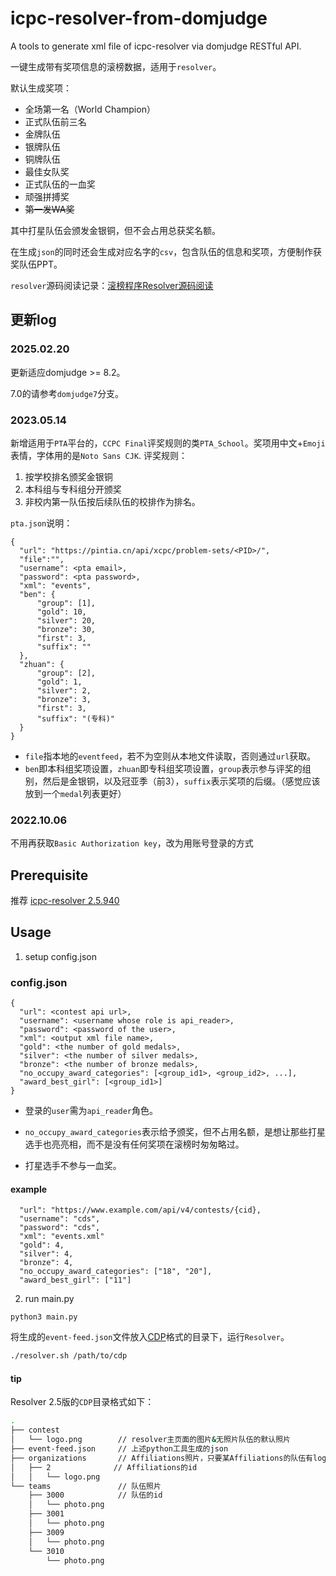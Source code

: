 # icpc-resolver-from-domjudge

A tools to generate xml file of icpc-resolver via domjudge RESTful API.

一键生成带有奖项信息的滚榜数据，适用于`resolver`。

默认生成奖项：
- 全场第一名（World Champion）
- 正式队伍前三名
- 金牌队伍
- 银牌队伍
- 铜牌队伍
- 最佳女队奖
- 正式队伍的一血奖
- 顽强拼搏奖
- ~~第一发WA奖~~

其中打星队伍会颁发金银铜，但不会占用总获奖名额。

在生成`json`的同时还会生成对应名字的`csv`，包含队伍的信息和奖项，方便制作获奖队伍PPT。

`resolver`源码阅读记录：[滚榜程序Resolver源码阅读](https://blog.lanly.vip/article/7)

## 更新log

### 2025.02.20

更新适应domjudge >= 8.2。

7.0的请参考`domjudge7`分支。

### 2023.05.14

新增适用于`PTA`平台的，`CCPC Final`评奖规则的类`PTA_School`。奖项用中文+`Emoji`表情，字体用的是`Noto Sans CJK`.
评奖规则：
1. 按学校排名颁奖金银铜
2. 本科组与专科组分开颁奖
3. 非校内第一队伍按后续队伍的校排作为排名。

`pta.json`说明：
```jsonld
{
  "url": "https://pintia.cn/api/xcpc/problem-sets/<PID>/",
  "file":"",
  "username": <pta email>,
  "password": <pta password>,
  "xml": "events",
  "ben": {
      "group": [1],
      "gold": 10,
      "silver": 20,
      "bronze": 30,
      "first": 3,
      "suffix": ""
  },
  "zhuan": {
      "group": [2],
      "gold": 1,
      "silver": 2,
      "bronze": 3,
      "first": 3,
      "suffix": "(专科)"
  }
}
```

- `file`指本地的`eventfeed`，若不为空则从本地文件读取，否则通过`url`获取。
- `ben`即本科组奖项设置，`zhuan`即专科组奖项设置，`group`表示参与评奖的组别，然后是金银铜，以及冠亚季（前3），`suffix`表示奖项的后缀。（感觉应该放到一个`medal`列表更好）

### 2022.10.06

不用再获取`Basic Authorization key`，改为用账号登录的方式

## Prerequisite

推荐 [icpc-resolver 2.5.940](https://github.com/icpctools/icpctools/releases/download/v2.5.940/resolver-2.5.940.zip)

## Usage
1. setup config.json
### config.json
```jsonld
{
  "url": <contest api url>,
  "username": <username whose role is api_reader>,
  "password": <password of the user>,
  "xml": <output xml file name>,
  "gold": <the number of gold medals>,
  "silver": <the number of silver medals>,
  "bronze": <the number of bronze medals>,
  "no_occupy_award_categories": [<group_id1>, <group_id2>, ...],
  "award_best_girl": [<group_id1>]
}
```

- 登录的`user`需为`api_reader`角色。

- `no_occupy_award_categories`表示给予颁奖，但不占用名额，是想让那些打星选手也亮亮相，而不是没有任何奖项在滚榜时匆匆略过。

- 打星选手不参与一血奖。

#### example
```jsonld
  "url": "https://www.example.com/api/v4/contests/{cid},
  "username": "cds",
  "password": "cds",
  "xml": "events.xml"
  "gold": 4,
  "silver": 4,
  "bronze": 4,
  "no_occupy_award_categories": ["18", "20"],
  "award_best_girl": ["11"]
```
2. run main.py
```
python3 main.py
```

将生成的`event-feed.json`文件放入[CDP](https://clics.ecs.baylor.edu/index.php/CDP)格式的目录下，运行`Resolver`。

```bash
./resolver.sh /path/to/cdp
``` 


#### tip

Resolver 2.5版的`CDP`目录格式如下：

```bash
.
├── contest
│   └── logo.png        // resolver主页面的图片&无照片队伍的默认照片
├── event-feed.json     // 上述python工具生成的json
├── organizations       // Affiliations照片，只要某Affiliations的队伍有logo，其他同Affiliations的队伍就都是该logo
│   ├── 2              // Affiliations的id
│   │   └── logo.png
└── teams               // 队伍照片
    ├── 3000            // 队伍的id
    │   └── photo.png   
    ├── 3001
    │   └── photo.png
    ├── 3009
    │   └── photo.png
    └── 3010
        └── photo.png
``` 
